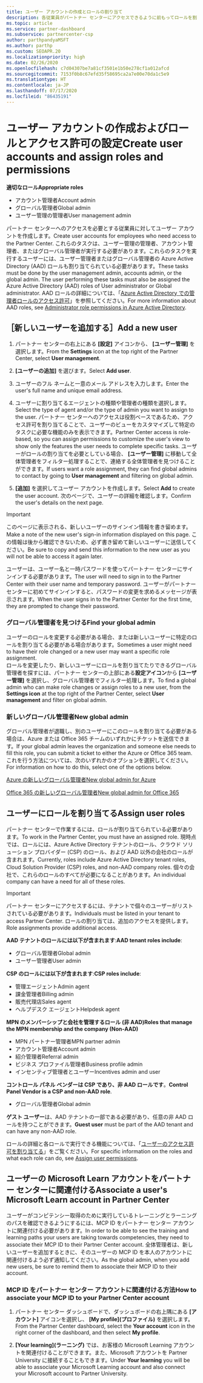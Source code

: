 ```yaml
---
title: ユーザー アカウントの作成とロールの割り当て
description: 各従業員がパートナー センターにアクセスできるように前もってロールを割り当てる必要があります。 ユーザー アカウントの作成、ロールの割り当て、およびアクセス許可の設定の方法について説明します。
ms.topic: article
ms.service: partner-dashboard
ms.subservice: partnercenter-csp
author: parthpandyaMSFT
ms.author: parthp
ms.custom: SEOAPR.20
ms.localizationpriority: high
ms.date: 02/26/2020
ms.openlocfilehash: c7d04307be7a81cf3501e1b50e278cf1a012afcd
ms.sourcegitcommit: 7153f0b8c67efd35f58695ca2a7e00e70da1c5e9
ms.translationtype: HT
ms.contentlocale: ja-JP
ms.lasthandoff: 07/17/2020
ms.locfileid: "86435191"
---
```

# <a name="create-user-accounts-and-assign-roles-and-permissions"></a><span data-ttu-id="2eb75-104">ユーザー アカウントの作成およびロールとアクセス許可の設定</span><span class="sxs-lookup"><span data-stu-id="2eb75-104">Create user accounts and assign roles and permissions</span></span>

<span data-ttu-id="2eb75-105">**適切なロール**</span><span class="sxs-lookup"><span data-stu-id="2eb75-105">**Appropriate roles**</span></span>

- <span data-ttu-id="2eb75-106">アカウント管理者</span><span class="sxs-lookup"><span data-stu-id="2eb75-106">Account admin</span></span>
- <span data-ttu-id="2eb75-107">グローバル管理者</span><span class="sxs-lookup"><span data-stu-id="2eb75-107">Global admin</span></span>
- <span data-ttu-id="2eb75-108">ユーザー管理の管理者</span><span class="sxs-lookup"><span data-stu-id="2eb75-108">User management admin</span></span>

<span data-ttu-id="2eb75-109">パートナー センターへのアクセスを必要とする従業員に対してユーザー アカウントを作成します。</span><span class="sxs-lookup"><span data-stu-id="2eb75-109">Create user accounts for employees who need access to the Partner Center.</span></span> <span data-ttu-id="2eb75-110">これらのタスクは、ユーザー管理の管理者、アカウント管理者、またはグローバル管理者が実行する必要があります。これらのタスクを実行するユーザーには、ユーザー管理者またはグローバル管理者の Azure Active Directory (AAD) ロールも割り当てられている必要があります。</span><span class="sxs-lookup"><span data-stu-id="2eb75-110">These tasks must be done by the user management admin, accounts admin, or the global admin. The user performing these tasks must also be assigned the Azure Active Directory (AAD) roles of User administrator or Global administrator.</span></span> <span data-ttu-id="2eb75-111">AAD ロールの詳細については、「[Azure Active Directory での管理者ロールのアクセス許可](https://docs.microsoft.com/azure/active-directory/users-groups-roles/directory-assign-admin-roles)」を参照してください。</span><span class="sxs-lookup"><span data-stu-id="2eb75-111">For more information about AAD roles, see [Administrator role permissions in Azure Active Directory](https://docs.microsoft.com/azure/active-directory/users-groups-roles/directory-assign-admin-roles).</span></span>


## <a name="add-a-new-user"></a><span data-ttu-id="2eb75-112">［新しいユーザーを追加する］</span><span class="sxs-lookup"><span data-stu-id="2eb75-112">Add a new user</span></span>

1. <span data-ttu-id="2eb75-113">パートナー センターの右上にある **[設定]** アイコンから、 **[ユーザー管理]** を選択します。</span><span class="sxs-lookup"><span data-stu-id="2eb75-113">From the **Settings** icon at the top right of the Partner Center, select **User management**.</span></span>

2. <span data-ttu-id="2eb75-114">**[ユーザーの追加]** を選びます。</span><span class="sxs-lookup"><span data-stu-id="2eb75-114">Select **Add user**.</span></span>

3. <span data-ttu-id="2eb75-115">ユーザーのフル ネームと一意のメール アドレスを入力します。</span><span class="sxs-lookup"><span data-stu-id="2eb75-115">Enter the user's full name and unique email address.</span></span>

4. <span data-ttu-id="2eb75-116">ユーザーに割り当てるエージェントの種類や管理者の種類を選択します。</span><span class="sxs-lookup"><span data-stu-id="2eb75-116">Select the type of agent and/or the type of admin you want to assign to the user.</span></span> <span data-ttu-id="2eb75-117">パートナー センターへのアクセスは役割ベースであるため、アクセス許可を割り当てることで、ユーザーのビューをカスタマイズして特定のタスクに必要な機能のみを表示できます。</span><span class="sxs-lookup"><span data-stu-id="2eb75-117">Partner Center access is role-based, so you can assign permissions to customize the user's view to show only the features the user needs to complete specific tasks.</span></span>  <span data-ttu-id="2eb75-118">ユーザーがロールの割り当てを必要としている場合、 **[ユーザー管理]** に移動して全体管理者をフィルター処理することで、連絡する全体管理者を見つけることができます。</span><span class="sxs-lookup"><span data-stu-id="2eb75-118">If users want a role assignment, they can find global admins to contact by going to **User management** and filtering on global admin.</span></span>

5. <span data-ttu-id="2eb75-119">**[追加]** を選択してユーザー アカウントを作成します。</span><span class="sxs-lookup"><span data-stu-id="2eb75-119">Select **Add** to create the user account.</span></span> <span data-ttu-id="2eb75-120">次のページで、ユーザーの詳細を確認します。</span><span class="sxs-lookup"><span data-stu-id="2eb75-120">Confirm the user's details on the next page.</span></span>

> [!IMPORTANT]  
> <span data-ttu-id="2eb75-121">このページに表示される、新しいユーザーのサインイン情報を書き留めます。</span><span class="sxs-lookup"><span data-stu-id="2eb75-121">Make a note of the new user's sign-in information displayed on this page.</span></span> <span data-ttu-id="2eb75-122">この情報は後から確認できないため、必ず書き留めて新しいユーザーに送信してください。</span><span class="sxs-lookup"><span data-stu-id="2eb75-122">Be sure to copy and send this information to the new user as you will not be able to access it again later.</span></span> 


<span data-ttu-id="2eb75-123">ユーザーは、ユーザー名と一時パスワードを使ってパートナー センターにサインインする必要があります。</span><span class="sxs-lookup"><span data-stu-id="2eb75-123">The user will need to sign in to the Partner Center with their user name and temporary password.</span></span> <span data-ttu-id="2eb75-124">ユーザーがパートナーセンターに初めてサインインすると、パスワードの変更を求めるメッセージが表示されます。</span><span class="sxs-lookup"><span data-stu-id="2eb75-124">When the user signs in to the Partner Center for the first time, they are prompted to change their password.</span></span> 


### <a name="find-your-global-admin"></a><span data-ttu-id="2eb75-125">グローバル管理者を見つける</span><span class="sxs-lookup"><span data-stu-id="2eb75-125">Find your global admin</span></span>

<span data-ttu-id="2eb75-126">ユーザーのロールを変更する必要がある場合、または新しいユーザーに特定のロールを割り当てる必要がある場合があります。</span><span class="sxs-lookup"><span data-stu-id="2eb75-126">Sometimes a user might need to have their role changed or a new user may want a specific role assignment.</span></span>  
<span data-ttu-id="2eb75-127">ロールを変更したり、新しいユーザーにロールを割り当てたりできるグローバル管理者を探すには、パートナー センターの上部にある**設定アイコン**から **[ユーザー管理]** を選択し、グローバル管理者でフィルター処理します。</span><span class="sxs-lookup"><span data-stu-id="2eb75-127">To find a global admin who can make role changes or assign roles to a new user, from the **Settings icon** at the top right of the Partner Center, select **User management** and filter on global admin.</span></span> 


### <a name="new-global-admin"></a><span data-ttu-id="2eb75-128">新しいグローバル管理者</span><span class="sxs-lookup"><span data-stu-id="2eb75-128">New global admin</span></span>

<span data-ttu-id="2eb75-129">グローバル管理者が退職し、別のユーザーにこのロールを割り当てる必要がある場合は、Azure または Office 365 チームのいずれかにチケットを送信できます。</span><span class="sxs-lookup"><span data-stu-id="2eb75-129">If your global admin leaves the organization and someone else needs to fill this role, you can submit a ticket to either the Azure or Office 365 team.</span></span> <span data-ttu-id="2eb75-130">これを行う方法については、次のいずれかのオプションを選択してください。</span><span class="sxs-lookup"><span data-stu-id="2eb75-130">For information on how to do this, select one of the options below.</span></span>

[<span data-ttu-id="2eb75-131">Azure の新しいグローバル管理者</span><span class="sxs-lookup"><span data-stu-id="2eb75-131">New global admin for Azure</span></span>](https://support.microsoft.com/help/4505981/what-to-do-if-the-only-admin-for-your-mpn-program-has-left-the-company)

[<span data-ttu-id="2eb75-132">Office 365 の新しいグローバル管理者</span><span class="sxs-lookup"><span data-stu-id="2eb75-132">New global admin for Office 365</span></span>](https://admin.microsoft.com/)


## <a name="assign-user-roles"></a><span data-ttu-id="2eb75-133">ユーザーにロールを割り当てる</span><span class="sxs-lookup"><span data-stu-id="2eb75-133">Assign user roles</span></span>

<span data-ttu-id="2eb75-134">パートナー センターで作業するには、ロールが割り当てられている必要があります。</span><span class="sxs-lookup"><span data-stu-id="2eb75-134">To work in the Partner Center, you must have an assigned role.</span></span>  <span data-ttu-id="2eb75-135">現時点では、ロールには、Azure Active Directory テナントのロール、クラウド ソリューション プロバイダー (CSP) のロール、および AAD 以外の会社のロールが含まれます。</span><span class="sxs-lookup"><span data-stu-id="2eb75-135">Currently, roles include Azure Active Directory tenant roles, Cloud Solution Provider (CSP) roles, and non-AAD company roles.</span></span> <span data-ttu-id="2eb75-136">個々の会社で、これらのロールのすべてが必要になることがあります。</span><span class="sxs-lookup"><span data-stu-id="2eb75-136">An individual company can have a need for all of these roles.</span></span>

>[!Important]
><span data-ttu-id="2eb75-137">パートナー センターにアクセスするには、テナントで個々のユーザーがリストされている必要があります。</span><span class="sxs-lookup"><span data-stu-id="2eb75-137">Individuals must be listed in your tenant to access Partner Center.</span></span> <span data-ttu-id="2eb75-138">ロールの割り当ては、追加のアクセスを提供します。</span><span class="sxs-lookup"><span data-stu-id="2eb75-138">Role assignments provide additional access.</span></span>


<span data-ttu-id="2eb75-139">**AAD テナントのロールには以下が含まれます**:</span><span class="sxs-lookup"><span data-stu-id="2eb75-139">**AAD tenant roles include**:</span></span>
- <span data-ttu-id="2eb75-140">グローバル管理者</span><span class="sxs-lookup"><span data-stu-id="2eb75-140">Global admin</span></span>
- <span data-ttu-id="2eb75-141">ユーザー管理者</span><span class="sxs-lookup"><span data-stu-id="2eb75-141">User admin</span></span>

<span data-ttu-id="2eb75-142">**CSP のロールには以下が含まれます**:</span><span class="sxs-lookup"><span data-stu-id="2eb75-142">**CSP roles include**:</span></span>
- <span data-ttu-id="2eb75-143">管理エージェント</span><span class="sxs-lookup"><span data-stu-id="2eb75-143">Admin agent</span></span>
- <span data-ttu-id="2eb75-144">課金管理者</span><span class="sxs-lookup"><span data-stu-id="2eb75-144">Billing admin</span></span>
- <span data-ttu-id="2eb75-145">販売代理店</span><span class="sxs-lookup"><span data-stu-id="2eb75-145">Sales agent</span></span>
- <span data-ttu-id="2eb75-146">ヘルプデスク エージェント</span><span class="sxs-lookup"><span data-stu-id="2eb75-146">Helpdesk agent</span></span>

<span data-ttu-id="2eb75-147">**MPN のメンバーシップと会社を管理するロール (非 AAD)**</span><span class="sxs-lookup"><span data-stu-id="2eb75-147">**Roles that manage the MPN membership and the company (Non-AAD)**</span></span>
- <span data-ttu-id="2eb75-148">MPN パートナー管理者</span><span class="sxs-lookup"><span data-stu-id="2eb75-148">MPN partner admin</span></span>
- <span data-ttu-id="2eb75-149">アカウント管理者</span><span class="sxs-lookup"><span data-stu-id="2eb75-149">Account admin</span></span>
- <span data-ttu-id="2eb75-150">紹介管理者</span><span class="sxs-lookup"><span data-stu-id="2eb75-150">Referral admin</span></span>
- <span data-ttu-id="2eb75-151">ビジネス プロファイル管理者</span><span class="sxs-lookup"><span data-stu-id="2eb75-151">Business profile admin</span></span>
- <span data-ttu-id="2eb75-152">インセンティブ管理者とユーザー</span><span class="sxs-lookup"><span data-stu-id="2eb75-152">Incentives admin and user</span></span>

<span data-ttu-id="2eb75-153">**コントロール パネル ベンダーは CSP であり、非 AAD ロールです**。</span><span class="sxs-lookup"><span data-stu-id="2eb75-153">**Control Panel Vendor is a CSP and non-AAD role**.</span></span>
- <span data-ttu-id="2eb75-154">グローバル管理者</span><span class="sxs-lookup"><span data-stu-id="2eb75-154">Global admin</span></span>

<span data-ttu-id="2eb75-155">**ゲスト ユーザー**は、AAD テナントの一部である必要があり、任意の非 AAD ロールを持つことができます。</span><span class="sxs-lookup"><span data-stu-id="2eb75-155">**Guest user** must be part of the AAD tenant and can have any non-AAD role.</span></span>

<span data-ttu-id="2eb75-156">ロールの詳細と各ロールで実行できる機能については、「[ユーザーのアクセス許可を割り当てる](permissions-overview.md)」をご覧ください。</span><span class="sxs-lookup"><span data-stu-id="2eb75-156">For specific information on the roles and what each role can do, see [Assign user permissions](permissions-overview.md).</span></span>

## <a name="associate-a-users-microsoft-learn-account-in-partner-center"></a><span data-ttu-id="2eb75-157">ユーザーの Microsoft Learn アカウントをパートナー センターに関連付ける</span><span class="sxs-lookup"><span data-stu-id="2eb75-157">Associate a user's Microsoft Learn account in Partner Center</span></span>

<span data-ttu-id="2eb75-158">ユーザーがコンピテンシー取得のために実行しているトレーニングとラーニングのパスを確認できるようにするには、MCP ID をパートナー センター アカウントに関連付ける必要があります。</span><span class="sxs-lookup"><span data-stu-id="2eb75-158">In order to be able to see the training and learning paths your users are taking towards competencies, they need to associate their MCP ID to their Partner Center account.</span></span> <span data-ttu-id="2eb75-159">全体管理者は、新しいユーザーを追加するときに、そのユーザーの MCP ID を本人のアカウントに関連付けるよう必ず通知してください。</span><span class="sxs-lookup"><span data-stu-id="2eb75-159">As the global admin, when you add new users, be sure to remind them to associate their MCP ID to their account.</span></span> 

### <a name="how-to-associate-your-mcp-id-to-your-partner-center-account"></a><span data-ttu-id="2eb75-160">MCP ID をパートナー センター アカウントに関連付ける方法</span><span class="sxs-lookup"><span data-stu-id="2eb75-160">How to associate your MCP ID to your Partner Center account</span></span>

1. <span data-ttu-id="2eb75-161">パートナー センター ダッシュボードで、ダッシュボードの右上隅にある **[アカウント]** アイコンを選択し、 **[My profile]\(プロファイル\)** を選択します。</span><span class="sxs-lookup"><span data-stu-id="2eb75-161">From the Partner Center dashboard, select the **Your account** icon in the right corner of the dashboard, and then select **My profile**.</span></span>

2. <span data-ttu-id="2eb75-162">**[Your learning]\(ラーニング\)** では、お客様の Microsoft Learning アカウントを関連付けることができます。また、Microsoft アカウントを Partner University に接続することもできます。</span><span class="sxs-lookup"><span data-stu-id="2eb75-162">Under **Your learning** you will be able to associate your Microsoft Learning account and also connect your Microsoft account to Partner University.</span></span>
